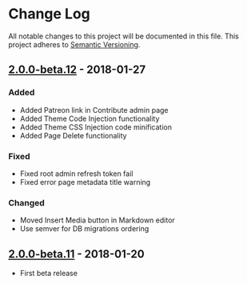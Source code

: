 # Change Log
All notable changes to this project will be documented in this file.
This project adheres to [Semantic Versioning](http://semver.org/).

## [2.0.0-beta.12] - 2018-01-27
### Added
- Added Patreon link in Contribute admin page
- Added Theme Code Injection functionality
- Added Theme CSS Injection code minification
- Added Page Delete functionality

### Fixed
- Fixed root admin refresh token fail
- Fixed error page metadata title warning

### Changed
- Moved Insert Media button in Markdown editor
- Use semver for DB migrations ordering

## [2.0.0-beta.11] - 2018-01-20
- First beta release

[2.0.0-beta.12]: https://github.com/Requarks/wiki/releases/tag/2.0.0-beta.12
[2.0.0-beta.11]: https://github.com/Requarks/wiki/releases/tag/2.0.0-beta.11
